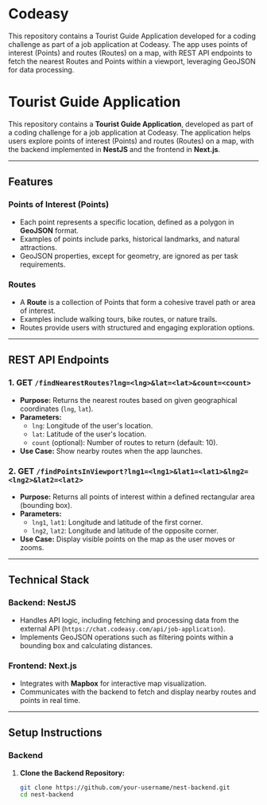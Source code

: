 # Codeasy
This repository contains a Tourist Guide Application developed for a coding challenge as part of a job application at Codeasy. The app uses points of interest (Points) and routes (Routes) on a map, with REST API endpoints to fetch the nearest Routes and Points within a viewport, leveraging GeoJSON for data processing.

# **Tourist Guide Application**

This repository contains a **Tourist Guide Application**, developed as part of a coding challenge for a job application at Codeasy. The application helps users explore points of interest (Points) and routes (Routes) on a map, with the backend implemented in **NestJS** and the frontend in **Next.js**.

---

## **Features**

### **Points of Interest (Points)**
- Each point represents a specific location, defined as a polygon in **GeoJSON** format.
- Examples of points include parks, historical landmarks, and natural attractions.
- GeoJSON properties, except for geometry, are ignored as per task requirements.

### **Routes**
- A **Route** is a collection of Points that form a cohesive travel path or area of interest.
- Examples include walking tours, bike routes, or nature trails.
- Routes provide users with structured and engaging exploration options.

---

## **REST API Endpoints**

### **1. GET `/findNearestRoutes?lng=<lng>&lat=<lat>&count=<count>`**
- **Purpose:** Returns the nearest routes based on given geographical coordinates (`lng`, `lat`).
- **Parameters:**
  - `lng`: Longitude of the user's location.
  - `lat`: Latitude of the user's location.
  - `count` (optional): Number of routes to return (default: 10).
- **Use Case:** Show nearby routes when the app launches.

### **2. GET `/findPointsInViewport?lng1=<lng1>&lat1=<lat1>&lng2=<lng2>&lat2=<lat2>`**
- **Purpose:** Returns all points of interest within a defined rectangular area (bounding box).
- **Parameters:**
  - `lng1`, `lat1`: Longitude and latitude of the first corner.
  - `lng2`, `lat2`: Longitude and latitude of the opposite corner.
- **Use Case:** Display visible points on the map as the user moves or zooms.

---

## **Technical Stack**

### **Backend: NestJS**
- Handles API logic, including fetching and processing data from the external API (`https://chat.codeasy.com/api/job-application`).
- Implements GeoJSON operations such as filtering points within a bounding box and calculating distances.

### **Frontend: Next.js**
- Integrates with **Mapbox** for interactive map visualization.
- Communicates with the backend to fetch and display nearby routes and points in real time.

---

## **Setup Instructions**

### **Backend**
1. **Clone the Backend Repository:**
   ```bash
   git clone https://github.com/your-username/nest-backend.git
   cd nest-backend
